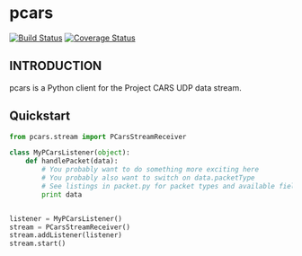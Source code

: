 # pcars 

[![Build Status](https://travis-ci.org/jamesremuscat/pcars.svg?branch=master)](https://travis-ci.org/jamesremuscat/pcars)
[![Coverage Status](https://coveralls.io/repos/jamesremuscat/pcars/badge.svg?branch=master&service=github)](https://coveralls.io/github/jamesremuscat/pcars?branch=master)

## INTRODUCTION

pcars is a Python client for the Project CARS UDP data stream.

## Quickstart

```python
from pcars.stream import PCarsStreamReceiver

class MyPCarsListener(object):
    def handlePacket(data):
        # You probably want to do something more exciting here
        # You probably also want to switch on data.packetType
        # See listings in packet.py for packet types and available fields for each
        print data


listener = MyPCarsListener()
stream = PCarsStreamReceiver()
stream.addListener(listener)
stream.start()
```
